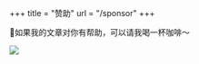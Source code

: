 +++
title = "赞助"
url = "/sponsor"
+++

💖如果我的文章对你有帮助，可以请我喝一杯咖啡～

![](https://images.payloads.online/sponsor.jpg)